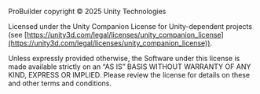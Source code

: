 ProBuilder copyright © 2025 Unity Technologies

Licensed under the Unity Companion License for Unity-dependent projects (see [https://unity3d.com/legal/licenses/unity_companion_license](https://unity3d.com/legal/licenses/unity_companion_license)).

Unless expressly provided otherwise, the Software under this license is made available strictly on an “AS IS” BASIS WITHOUT WARRANTY OF ANY KIND, EXPRESS OR IMPLIED. Please review the license for details on these and other terms and conditions.
